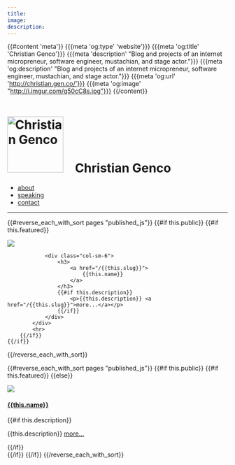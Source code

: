 ```yaml
---
title: 
image: 
description: 
---
```


{{#content 'meta'}}
    {{{meta 'og:type' 'website'}}}
    {{{meta 'og:title' 'Christian Genco'}}}
    {{{meta 'description' "Blog and projects of an internet micropreneur, software engineer, mustachian, and stage actor."}}}
    {{{meta 'og:description' "Blog and projects of an internet micropreneur, software engineer, mustachian, and stage actor."}}}
    {{{meta 'og:url' 'http://christian.gen.co/'}}}
    {{{meta 'og:image' "http://i.imgur.com/q50cC8s.jpg"}}}
{{/content}}

<h1 style="vertical-align: bottom; margin-top: 50px">
    <a href="/about"><img src="http://i.imgur.com/bMwFJSp.png" class="img-rounded" width="128px" title="Christian Genco" style="display: inline; margin-right: 20px;" /></a>
    Christian Genco 
</h1>

<ul class="nav nav-pills">
    <li role="presentation">
        <a href="/about">about</a>
    </li> 
    <!--<li role="presentation">
        <a href="/projects">projects</a>
    </li>-->
    <li role="presentation">
        <a href="/speaking">speaking</a>
    </li>
    <li role="presentation">
        <a href="/contact">contact</a>
    </li>
</ul>

<hr>

{{#reverse_each_with_sort pages "published_js"}} 
    {{#if this.public}}
        <!--<pre>{{inspect this}}</pre>-->
        {{#if this.featured}}
            <div class="row">
                <div class="col-sm-6">
                    <a href="/{{this.slug}}" class="media-left pull-right">
                        <img src="{{imgur_large this.image_url}}" class="img-rounded img-responsive" />
                    </a>
                </div>
                
                <div class="col-sm-6"> 
                    <h3>
                        <a href="/{{this.slug}}">
                            {{this.name}}
                        </a>
                    </h3>
                    {{#if this.description}}
                        <p>{{this.description}} <a href="/{{this.slug}}">more...</a></p>
                    {{/if}}
                </div>
            </div>
            <hr>
        {{/if}}
    {{/if}}
{{/reverse_each_with_sort}}

{{#reverse_each_with_sort pages "published_js"}} 
    {{#if this.public}}
        <!--<pre>{{inspect this}}</pre>-->
        {{#if this.featured}}
        {{else}}
            <div class="media">
                <a href="/{{this.slug}}" class="media-left pull-left">
                    <img src="{{imgur_small this.image_url}}" class="img-rounded img-responsive" />
                </a>
                <div class="media-body"> 
                    <h4 class="media-heading">
                        <a href="/{{this.slug}}">
                            {{this.name}}
                        </a>
                    </h4>
                    {{#if this.description}}
                        <p>{{this.description}} <a href="/{{this.slug}}">more...</a></p>
                    {{/if}}
                </div>
            </div>
        {{/if}}
    {{/if}}
{{/reverse_each_with_sort}}
